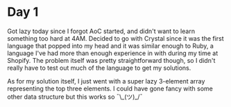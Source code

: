 # Day 1

Got lazy today since I forgot AoC started, and didn't want to learn something too hard at 4AM. Decided to go with Crystal
since it was the first language that popped into my head and it was similar enough to Ruby, a language I've had more
than enough experience in with during my time at Shopify. The problem itself was pretty straightforward though, so I
didn't really have to test out much of the language to get my solutions.

As for my solution itself, I just went with a super lazy 3-element array representing the top three elements. I could
have gone fancy with some other data structure but this works so ¯\\\_(ツ)\_/¯
